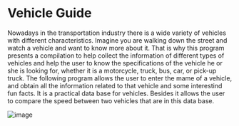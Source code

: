 # Vehicle Guide 
Nowadays in the transportation industry there is a wide variety of vehicles with different characteristics. Imagine you are walking down the street and watch a vehicle and want to know more about it. That is why this program presents a compilation to help collect the information of different types of vehicles and help the user to know the specifications of the vehicle he or she is looking for, whether it is a motorcycle, truck, bus, car, or pick-up truck. The following program allows the user to enter the mame of a vehicle, and obtain all the information related to that vehicle and some interestind fun facts. It is a practical data base for vehicles. Besides it allows the user to compare the speed between two vehicles that are in this data base. 

![image](https://github.com/AnaCarolinaCCH123/Vehicle-Guide-Inventory-/assets/170213322/13b35232-b900-45e6-9ecf-c96c1b19006a)





